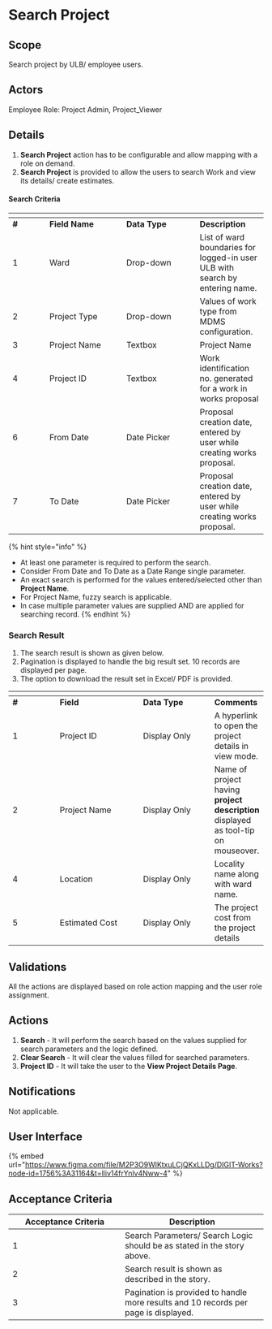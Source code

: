 # Search Project

## Scope

Search project by ULB/ employee users.

## Actors

Employee Role: Project Admin, Project\_Viewer

## Details

1. **Search Project** action has to be configurable and allow mapping with a role on demand.
2. **Search Project** is provided to allow the users to search Work and view its details/ create estimates.

#### Search Criteria

<table data-header-hidden><thead><tr><th width="57"></th><th width="136"></th><th width="129"></th><th></th></tr></thead><tbody><tr><td><strong>#</strong></td><td><strong>Field Name</strong></td><td><strong>Data Type</strong></td><td><strong>Description</strong></td></tr><tr><td>1</td><td>Ward</td><td>Drop-down</td><td>List of ward boundaries for logged-in user ULB with search by entering name.</td></tr><tr><td>2</td><td>Project Type</td><td>Drop-down</td><td>Values of work type from MDMS configuration.</td></tr><tr><td>3</td><td>Project Name</td><td>Textbox</td><td>Project Name</td></tr><tr><td>4</td><td>Project ID</td><td>Textbox</td><td>Work identification no. generated for a work in works proposal</td></tr><tr><td>6</td><td>From Date</td><td>Date Picker</td><td>Proposal creation date, entered by user while creating works proposal.</td></tr><tr><td>7</td><td>To Date</td><td>Date Picker</td><td>Proposal creation date, entered by user while creating works proposal.</td></tr></tbody></table>

{% hint style="info" %}
* At least one parameter is required to perform the search.
* Consider From Date and To Date as a Date Range single parameter.
* An exact search is performed for the values entered/selected other than **Project Name**.
* For Project Name, fuzzy search is applicable.
* In case multiple parameter values are supplied AND are applied for searching record.
{% endhint %}

### Search Result

1. The search result is shown as given below.
2. Pagination is displayed to handle the big result set. 10 records are displayed per page.
3. The option to download the result set in Excel/ PDF is provided.

<table data-header-hidden><thead><tr><th width="84"></th><th width="156"></th><th width="132"></th><th></th></tr></thead><tbody><tr><td><strong>#</strong></td><td><strong>Field</strong></td><td><strong>Data Type</strong></td><td><strong>Comments</strong></td></tr><tr><td>1</td><td>Project ID</td><td>Display Only</td><td>A hyperlink to open the project details in view mode.</td></tr><tr><td>2</td><td>Project Name</td><td>Display Only</td><td>Name of project having <strong>project description</strong> displayed as tool-tip on mouseover.</td></tr><tr><td>4</td><td>Location</td><td>Display Only</td><td>Locality name along with ward name.</td></tr><tr><td>5</td><td>Estimated Cost</td><td>Display Only</td><td>The project cost from the project details</td></tr></tbody></table>

## Validations

All the actions are displayed based on role action mapping and the user role assignment.

## Actions

1. **Search** - It will perform the search based on the values supplied for search parameters and the logic defined.
2. **Clear Search** - It will clear the values filled for searched parameters.
3. **Project ID** - It will take the user to the **View Project Details Page**.

## Notifications

Not applicable.

## User Interface

{% embed url="https://www.figma.com/file/M2P3O9WlKtxuLCjQKxLLDg/DIGIT-Works?node-id=1756%3A31164&t=lliv14frYnlv4Nww-4" %}

## Acceptance Criteria

<table><thead><tr><th width="206">Acceptance Criteria</th><th>Description</th></tr></thead><tbody><tr><td>1</td><td>Search Parameters/ Search Logic should be as stated in the story above.</td></tr><tr><td>2</td><td>Search result is shown as described in the story.</td></tr><tr><td>3</td><td>Pagination is provided to handle more results and 10 records per page is displayed.</td></tr></tbody></table>

